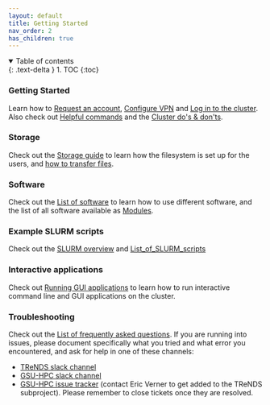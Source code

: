 ```yaml
---
layout: default
title: Getting Started
nav_order: 2
has_children: true
---
```

<details open markdown="block">
  <summary>
    Table of contents
  </summary>
  {: .text-delta }
1. TOC
{:toc}
</details>

### Getting Started

Learn how to [Request an account](Request_an_account "wikilink"),
[Configure VPN](Configure_VPN "wikilink") and [Log in to the
cluster](Log_in_to_the_cluster "wikilink"). Also check out [Helpful
commands](Helpful_commands "wikilink") and the [Cluster do's &
don'ts](Cluster_do's_&_don'ts "wikilink").

### Storage

Check out the [Storage guide](Storage_guide "wikilink") to learn how the
filesystem is set up for the users, and [how to transfer
files](Storage_file_transfer "wikilink").

### Software

Check out the [List of software](List_of_software "wikilink") to learn
how to use different software, and the list of all software available as
[Modules](Modules "wikilink").

### Example SLURM scripts

Check out the [SLURM overview](Workload_manager_overview "wikilink") and
[List_of_SLURM_scripts](List_of_SLURM_scripts "wikilink")

### Interactive applications

Check out [Running GUI
applications](Running_GUI_applications#Method_2_.28via_interactive_mode.29 "wikilink")
to learn how to run interactive command line and GUI applications on the
cluster.

### Troubleshooting

Check out the [List of frequently asked
questions](List_of_frequently_asked_questions "wikilink"). If you are
running into issues, please document specifically what you tried and
what error you encountered, and ask for help in one of these channels:

-   [TReNDS slack channel](http://trendscenter.slack.com/#hpc-tips)
-   [GSU-HPC slack channel](https://gsu-hpc.slack.com/)
-   [GSU-HPC issue tracker](https://hydra.gsu.edu/) (contact Eric Verner
    <everner> to get added to the TReNDS subproject). Please remember to
    close tickets once they are resolved.
